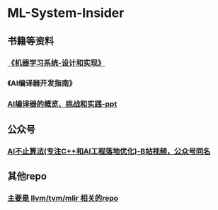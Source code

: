 # ML-System-Insider

## 书籍等资料
### [《机器学习系统-设计和实现》](https://openmlsys.github.io/chapter_preface/index.html)
### 《AI编译器开发指南》
### [AI编译器的概览、挑战和实践-ppt](https://s4plus.ustc.edu.cn/_upload/article/files/6e/e2/c7eb630d4b82871187242f6ebf08/dcf6858c-eaaa-409d-b1c5-952e78d7c3a2.pptx)
## 公众号
### [AI不止算法(专注C++和AI工程落地优化)-B站视频，公众号同名](https://space.bilibili.com/393625476)
## 其他repo
### [主要是 llvm/tvm/mlir 相关的repo]( https://github.com/BBuf/tvm_mlir_learn)
